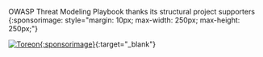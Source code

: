 OWASP Threat Modeling Playbook thanks its structural project supporters 
{:sponsorimage: style="margin: 10px; max-width: 250px; max-height: 250px;"}

[![Toreon](assets/images/sponsors/toreon.jpg){:sponsorimage}](https://www.toreon.com/threatmodeling/){:target="_blank"}

